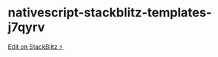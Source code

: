 # nativescript-stackblitz-templates-j7qyrv

[Edit on StackBlitz ⚡️](https://stackblitz.com/edit/nativescript-stackblitz-templates-j7qyrv)